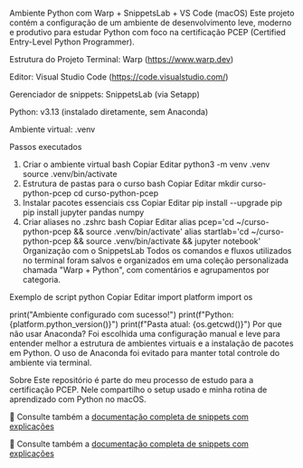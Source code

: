 Ambiente Python com Warp + SnippetsLab + VS Code (macOS)
Este projeto contém a configuração de um ambiente de desenvolvimento leve, moderno e produtivo para estudar Python com foco na certificação PCEP (Certified Entry-Level Python Programmer).

Estrutura do Projeto
Terminal: Warp (https://www.warp.dev)

Editor: Visual Studio Code (https://code.visualstudio.com/)

Gerenciador de snippets: SnippetsLab (via Setapp)

Python: v3.13 (instalado diretamente, sem Anaconda)

Ambiente virtual: .venv

Passos executados
1. Criar o ambiente virtual
bash
Copiar
Editar
python3 -m venv .venv
source .venv/bin/activate
2. Estrutura de pastas para o curso
bash
Copiar
Editar
mkdir curso-python-pcep
cd curso-python-pcep
3. Instalar pacotes essenciais
css
Copiar
Editar
pip install --upgrade pip
pip install jupyter pandas numpy
4. Criar aliases no .zshrc
bash
Copiar
Editar
alias pcep='cd ~/curso-python-pcep && source .venv/bin/activate'
alias startlab='cd ~/curso-python-pcep && source .venv/bin/activate && jupyter notebook'
Organização com o SnippetsLab
Todos os comandos e fluxos utilizados no terminal foram salvos e organizados em uma coleção personalizada chamada "Warp + Python", com comentários e agrupamentos por categoria.

Exemplo de script
python
Copiar
Editar
import platform
import os

print("Ambiente configurado com sucesso!")
print(f"Python: {platform.python_version()}")
print(f"Pasta atual: {os.getcwd()}")
Por que não usar Anaconda?
Foi escolhida uma configuração manual e leve para entender melhor a estrutura de ambientes virtuais e a instalação de pacotes em Python. O uso de Anaconda foi evitado para manter total controle do ambiente via terminal.

Sobre
Este repositório é parte do meu processo de estudo para a certificação PCEP. Nele compartilho o setup usado e minha rotina de aprendizado com Python no macOS.

📄 Consulte também a [documentação completa de snippets com explicações](snippets_completo.md)




📄 Consulte também a [documentação completa de snippets com explicações](snippets_completo.md)



